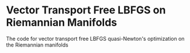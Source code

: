 # Vector Transport Free LBFGS on Riemannian Manifolds

The code for vector transport free LBFGS quasi-Newton's optimization on the Riemannian manifolds
